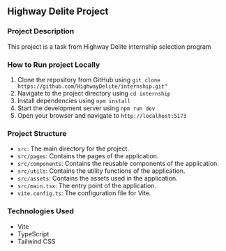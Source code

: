 ## Highway Delite Project

### Project Description

This project is a task from Highway Delite internship selection program

### How to Run project Locally

1. Clone the repository from GitHub using `git clone https://github.com/HighwayDelite/internship.git"`
2. Navigate to the project directory using `cd internship`
3. Install dependencies using `npm install`
4. Start the development server using `npm run dev`
5. Open your browser and navigate to `http://localhost:5173`

### Project Structure

- `src`: The main directory for the project.
- `src/pages`: Contains the pages of the application.
- `src/components`: Contains the reusable components of the application.
- `src/utils`: Contains the utility functions of the application.
- `src/assets`: Contains the assets used in the application.
- `src/main.tsx`: The entry point of the application.
- `vite.config.ts`: The configuration file for Vite.

### Technologies Used

- Vite
- TypeScript
- Tailwind CSS
